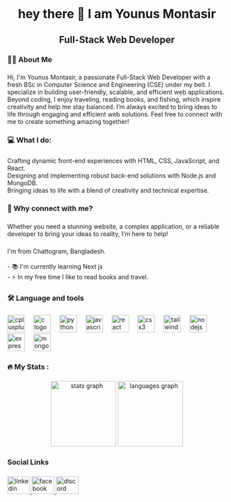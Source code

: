 <div align="center">
  <img height="1=250"  src="https://i.ibb.co.com/Zz12YLn/page-1.png"  />
</div>

###

<h1 align="center">hey there 👋 I am Younus Montasir</h1>

###

<h2 align="center">Full-Stack Web Developer</h2>

###

<h3 align="left">👩‍💻  About Me</h3>

###

<p align="left">Hi, I'm Younus Montasir, a passionate Full-Stack Web Developer with a fresh BSc in Computer Science and Engineering (CSE) under my belt. I specialize in building user-friendly, scalable, and efficient web applications. Beyond coding, I enjoy traveling, reading books, and fishing, which inspire creativity and help me stay balanced. I’m always excited to bring ideas to life through engaging and efficient web solutions. Feel free to connect with me to create something amazing together!</p>

###

<h3 align="left">💻 What I do:</h3>

###

<p align="left">Crafting dynamic front-end experiences with HTML, CSS, JavaScript, and React.<br>Designing and implementing robust back-end solutions with Node.js and MongoDB.<br>Bringing ideas to life with a blend of creativity and technical expertise.</p>

###

<h3 align="left">🌟 Why connect with me?</h3>

###

<p align="left">Whether you need a stunning website, a complex application, or a reliable developer to bring your ideas to reality, I'm here to help!</p>

###

<p align="left">I'm from Chattogram, Bangladesh.<br><br>- 📚 I'm currently learning Next js<br>- ⚡ In my free time I like to read books and travel.</p>

###

<h3 align="left">🛠 Language and tools</h3>

###

<div align="left">
  <img src="https://cdn.jsdelivr.net/gh/devicons/devicon/icons/cplusplus/cplusplus-original.svg" height="40" alt="cplusplus logo"  />
  <img width="12" />
  <img src="https://cdn.jsdelivr.net/gh/devicons/devicon/icons/c/c-original.svg" height="40" alt="c logo"  />
  <img width="12" />
  <img src="https://cdn.jsdelivr.net/gh/devicons/devicon/icons/python/python-original.svg" height="40" alt="python logo"  />
  <img width="12" />
  <img src="https://cdn.jsdelivr.net/gh/devicons/devicon/icons/javascript/javascript-original.svg" height="40" alt="javascript logo"  />
  <img width="12" />
  <img src="https://cdn.jsdelivr.net/gh/devicons/devicon/icons/react/react-original.svg" height="40" alt="react logo"  />
  <img width="12" />
  <img src="https://cdn.jsdelivr.net/gh/devicons/devicon/icons/css3/css3-original.svg" height="40" alt="css3 logo"  />
  <img width="12" />
  <img src="https://cdn.jsdelivr.net/gh/devicons/devicon/icons/tailwindcss/tailwindcss-original-wordmark.svg" height="40" alt="tailwindcss logo"  />
  <img width="12" />
  <img src="https://cdn.jsdelivr.net/gh/devicons/devicon/icons/nodejs/nodejs-original.svg" height="40" alt="nodejs logo"  />
  <img width="12" />
  <img src="https://cdn.jsdelivr.net/gh/devicons/devicon/icons/express/express-original.svg" height="40" alt="express logo"  />
  <img width="12" />
  <img src="https://cdn.jsdelivr.net/gh/devicons/devicon/icons/mongodb/mongodb-original.svg" height="40" alt="mongodb logo"  />
</div>

###

<h3 align="left">🔥   My Stats :</h3>

###

<div align="center">
  <img src="https://github-readme-stats.vercel.app/api?username=YounusMontasir&hide_title=false&hide_rank=false&show_icons=true&include_all_commits=true&count_private=true&disable_animations=false&theme=dracula&locale=en&hide_border=false&order=1" height="150" alt="stats graph"  />
  <img src="https://github-readme-stats.vercel.app/api/top-langs?username=YounusMontasir&locale=en&hide_title=false&layout=compact&card_width=320&langs_count=5&theme=dracula&hide_border=false&order=2" height="150" alt="languages graph"  />
</div>

###

<h3 align="left">Social Links</h3>

###

<div align="left">
  <a href="https://www.linkedin.com/in/younus-montasir-a79060248/" target="_blank">
    <img src="https://raw.githubusercontent.com/maurodesouza/profile-readme-generator/master/src/assets/icons/social/linkedin/default.svg" width="52" height="40" alt="linkedin logo"  />
  </a>
  <a href="https://www.facebook.com/younus.montasir.2024/" target="_blank">
    <img src="https://raw.githubusercontent.com/maurodesouza/profile-readme-generator/master/src/assets/icons/social/facebook/default.svg" width="52" height="40" alt="facebook logo"  />
  </a>
  <a href="https://discord.com/channels/@me" target="_blank">
    <img src="https://raw.githubusercontent.com/maurodesouza/profile-readme-generator/master/src/assets/icons/social/discord/default.svg" width="52" height="40" alt="discord logo"  />
  </a>
</div>

###
